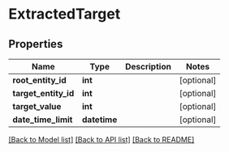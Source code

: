 # ExtractedTarget

## Properties
Name | Type | Description | Notes
------------ | ------------- | ------------- | -------------
**root_entity_id** | **int** |  | [optional] 
**target_entity_id** | **int** |  | [optional] 
**target_value** | **int** |  | [optional] 
**date_time_limit** | **datetime** |  | [optional] 

[[Back to Model list]](../README.md#documentation-for-models) [[Back to API list]](../README.md#documentation-for-api-endpoints) [[Back to README]](../README.md)


